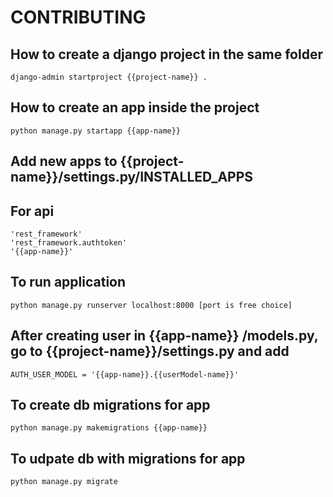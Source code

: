 # CONTRIBUTING

## How to create a django project in the same folder

```
django-admin startproject {{project-name}} .
```

## How to create an app inside the project

```
python manage.py startapp {{app-name}} 
```

## Add new apps to {{project-name}}/settings.py/INSTALLED_APPS
## For api

```
'rest_framework'
'rest_framework.authtoken'
'{{app-name}}'
```

## To run application

```
python manage.py runserver localhost:8000 [port is free choice]
```

## After creating user in {{app-name}} /models.py, go to {{project-name}}/settings.py and add

```
AUTH_USER_MODEL = '{{app-name}}.{{userModel-name}}'
```

## To create db migrations for app

```
python manage.py makemigrations {{app-name}}
```

## To udpate db with migrations for app

```
python manage.py migrate
```